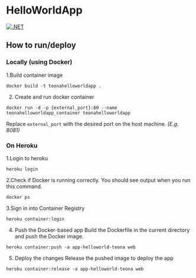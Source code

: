 # HelloWorldApp
[![.NET](https://github.com/Teona09/Principal-Backend/actions/workflows/dotnet.yml/badge.svg)](https://github.com/Teona09/Principal-Backend/actions/workflows/dotnet.yml)
## How to run/deploy

### Locally (using Docker)

1.Build container image
```
docker build -t teonahelloworldapp .
```
2. Create and run docker container
```
docker run -d -p {external_port}:80 --name teonahelloworldapp_container teonahelloworldapp
```
Replace `external_port` with the desired port on the host machine. *(E.g. 8081)*

### On Heroku

1.Login to heroku
```
heroku login
```
2.Check if Docker is running correctly. You should see output when you run this command.
```
docker ps
```
3.Sign in into Container Registry
```
heroku container:login
```
4. Push the Docker-based app
Build the Dockerfile in the current directory and push the Docker image.
```
heroku container:push -a app-helloworld-teona web
```
5. Deploy the changes
Release the pushed image to deploy the app
```
heroku container:release -a app-helloworld-teona web
```
